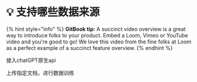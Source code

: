 # 💡 支持哪些数据来源

{% hint style="info" %}
**GitBook tip:** A succinct video overview is a great way to introduce folks to your product. Embed a Loom, Vimeo or YouTube video and you're good to go! We love this video from the fine folks at Loom as a perfect example of a succinct feature overview.
{% endhint %}

接入chatGPT原生api



上传指定文档，进行数据训练







